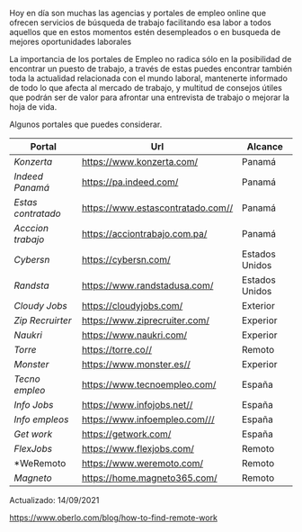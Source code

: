 Hoy en día son muchas las agencias y portales de empleo online que ofrecen
servicios de búsqueda de trabajo facilitando esa labor a todos aquellos que en estos momentos estén desempleados o en busqueda de mejores oportunidades laborales

La importancia de los portales de  Empleo no radica sólo en la posibilidad de encontrar un puesto de trabajo, a través de estas puedes encontrar también toda la actualidad relacionada con el mundo laboral, mantenerte informado de todo lo que afecta al mercado de trabajo, y multitud de consejos útiles que podrán ser de valor para afrontar una entrevista de trabajo o mejorar la hoja de vida.

Algunos portales que puedes considerar.

Portal | Url | Alcance
--- | --- | --- 
*Konzerta* | https://www.konzerta.com/ | Panamá
*Indeed Panamá* | https://pa.indeed.com/ | Panamá
*Estas contratado* | https://www.estascontratado.com// | Panamá
*Acccion trabajo* | https://acciontrabajo.com.pa/ | Panamá
*Cybersn* | https://cybersn.com/ | Estados Unidos
*Randsta* | https://www.randstadusa.com/ | Estados Unidos
*Cloudy Jobs* | https://cloudyjobs.com/ | Exterior
*Zip Recruirter* | https://www.ziprecruiter.com/ | Experior
*Naukri* | https://www.naukri.com/ | Experior
*Torre* | https://torre.co// | Remoto
*Monster* | https://www.monster.es// | Experior
*Tecno empleo* |https://www.tecnoempleo.com/ | España
*Info Jobs* | https://www.infojobs.net// | España
*Info empleos* | https://www.infoempleo.com/// | España
*Get work* | https://getwork.com/ | España
*FlexJobs* | https://www.flexjobs.com/ | Remoto
*WeRemoto | https://www.weremoto.com/ | Remoto
*Magneto* | https://home.magneto365.com/ | Remoto

Actualizado: 14/09/2021

https://www.oberlo.com/blog/how-to-find-remote-work
